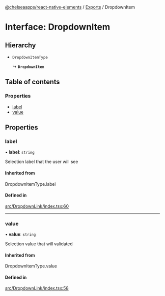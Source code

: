 [@chelseaapps/react-native-elements](../README.md) / [Exports](../modules.md) / DropdownItem

# Interface: DropdownItem

## Hierarchy

- `DropdownItemType`

  ↳ **`DropdownItem`**

## Table of contents

### Properties

- [label](DropdownItem.md#label)
- [value](DropdownItem.md#value)

## Properties

### label

• **label**: `string`

Selection label that the user will see

#### Inherited from

DropdownItemType.label

#### Defined in

[src/DropdownLink/index.tsx:60](https://github.com/chelsea-apps/react-native-elements/blob/19c284c/src/DropdownLink/index.tsx#L60)

___

### value

• **value**: `string`

Selection value that will validated

#### Inherited from

DropdownItemType.value

#### Defined in

[src/DropdownLink/index.tsx:58](https://github.com/chelsea-apps/react-native-elements/blob/19c284c/src/DropdownLink/index.tsx#L58)
